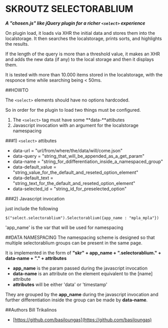 SKROUTZ SELECTORABLIUM
====================

***A "chosen.js" like jQuery plugin for a richer `<select>` experience***

On plugin load, it loads via XHR the initial data and stores them into the localstorage.
It then searches the localstorage, prints sorts, and highlights the results.

If the length of the query is more than a threshold value, it makes an XHR and adds the new data (if any) to the local storage and then it displays them.

It is tested with more than 10.000 items stored in the localstorage, with the responce time while searching being < 50ms.

##HOWTO

The `<select>` elements should have no options hardcoded.

So in order for the plugin to load two things must be configured.

1. The `<select>` tag must have some **data-**attibutes
2. Javascript invocation with an argument for the localstorage namespacing

###1) `<select>` attibutes

* data-url = "url/from/where/the/data/will/come.json"
* data-query = "string_that_will_be_appended_as_a_get_param"
* data-name = "string_for_ddifferentiation_inside_a_namespaced_group"
* data-default_value = "string_value_for_the_default_and_reseted_option_element"
* data-default_text = "string_text_for_the_default_and_reseted_option_element"
* data-selected_id = "string_id_for_preselected_option"

###2) Javascript invocation

just include the following

`$("select.selectorablium").Selectorablium({app_name : "mpla_mpla"})`

'app_name' is the var that will be used for namespacing

##DATA NAMESPACING
The namespacing scheme is designed so that multiple selectorablium groups can be present in the same page.

It is implemented in the form of 
**"skr" + app_name + ".selectorablium." + data-name + "." + attributes**

* **app_name** is the param passed during the javascript invocation
* **data-name** is an attribute on the element equivalent to the [name] attribute
* **attributes** will be either 'data' or 'timestamp'

They are grouped by the **app_name** during the javascript invocation and further differentiation inside the group can be made by **data-name**.

##Authors
Bill Trikalinos

* [https://github.com/basiloungas](https://github.com/basiloungas)